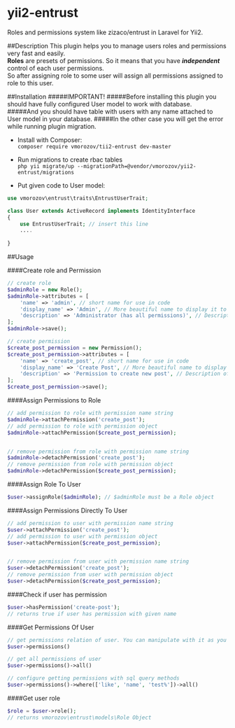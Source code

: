 # yii2-entrust
Roles and permissions system like zizaco/entrust in Laravel for Yii2.  

##Description
This plugin helps you to manage users roles and permissions very fast and easily.  
**Roles** are presets of permissions. So it means that you have **_independent_** control of each user permissions.  
So after assigning role to some user will assign all permissions assigned to role to this user.


##Installation
#####IMPORTANT!
#####Before installing this plugin you should have fully configured User model to work with database.  
#####And you should have table with users with any name attached to User model in your database.
#####In the other case you will get the error while running plugin migration. 

* Install with Composer:  
 `composer require vmorozov/tii2-entrust dev-master`
 
* Run migrations to create rbac tables  
 `php yii migrate/up --migrationPath=@vendor/vmorozov/yii2-entrust/migrations`
 
* Put given code to User model:
```php
use vmorozov\entrust\traits\EntrustUserTrait;  

class User extends ActiveRecord implements IdentityInterface
{
    use EntrustUserTrait; // insert this line
    ....
    
}
```
##Usage

####Create role and Permission
```php
// create role
$adminRole = new Role();
$adminRole->attributes = [
    'name' => 'admin', // short name for use in code
    'display_name' => 'Admin', // More beautiful name to display it to users if it is needed
    'description' => 'Administrator (has all permissions)', // Description of role
];
$adminRole->save();

// create permission
$create_post_permission = new Permission();
$create_post_permission->attributes = [
    'name' => 'create_post', // short name for use in code
    'display_name' => 'Create Post', // More beautiful name to display it to users if it is needed
    'description' => 'Permission to create new post', // Description of permission
];
$create_post_permission->save();
```
####Assign Permissions to Role
```php
// add permission to role with permission name string
$adminRole->attachPermission('create_post');
// add permission to role with permission object
$adminRole->attachPermission($create_post_permission);


// remove permission from role with permission name string
$adminRole->detachPermission('create_post');
// remove permission from role with permission object
$adminRole->detachPermission($create_post_permission);
```
####Assign Role To User
```php
$user->assignRole($adminRole); // $adminRole must be a Role object
```
####Assign Permissions Directly To User
```php
// add permission to user with permission name string
$user->attachPermission('create_post');
// add permission to user with permission object
$user->attachPermission($create_post_permission);


// remove permission from user with permission name string
$user->detachPermission('create_post');
// remove permission from user with permission object
$user->detachPermission($create_post_permission);
```
####Check if user has permission
```php
$user->hasPermission('create-post');
// returns true if user has permission with given name
```
####Get Permissions Of User
```php
// get permissions relation of user. You can manipulate with it as you want.
$user->permissions()

// get all permissions of user
$user->permissions()->all()

// configure getting permissions with sql query methods
$user->permissions()->where(['like', 'name', 'test%'])->all()
```
####Get user role
```php
$role = $user->role(); 
// returns vmorozov\entrust\models\Role Object
```
